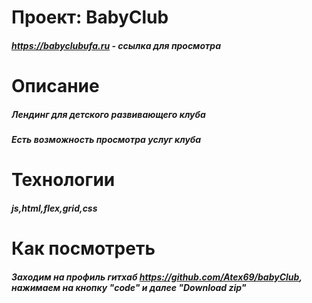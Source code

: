 # Проект: BabyClub
#####    https://babyclubufa.ru - ссылка для просмотра
# Описание
#####    Лендинг для детского развивающего клуба
 #####    Есть возможность просмотра услуг клуба

# Технологии
##### js,html,flex,grid,css
# Как посмотреть
#####     Заходим на профиль гитхаб  https://github.com/Atex69/babyClub, нажимаем на кнопку "code" и далее "Download zip"

